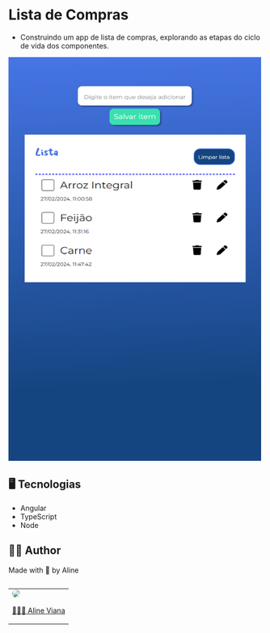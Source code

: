 # Lista de Compras

- Construindo um app de lista de compras, explorando as etapas do ciclo de vida dos componentes.

<img src="./src/assets/preview.png" width=500 height=800>

<h2 id="technologies">🖥️ Tecnologias</h2>

- Angular
- TypeScript
- Node

## 👩‍💻 Author
Made with 💜 by Aline
<table align="left">
    <tr align="left">
        <td>
            <a href="https://github.com/alineviana">
                <img src="https://avatars.githubusercontent.com/u/80078418?v=4" width=100 style="border-radius:  50%;" />
                <p>👩🏽‍💻 Aline Viana</p> 
            </a>
        </td>
    </tr> 
</table>